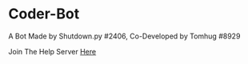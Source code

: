 # Coder-Bot
A Bot Made by Shutdown.py #2406, Co-Developed by Tomhug #8929

Join The Help Server [Here](https://discord.gg/aXZMuCN)

